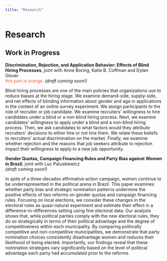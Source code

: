 ```yaml
---
title: "Research"
---
```


# Research

## Work in Progress

**Discrimination, Rejection, and Application Behavior: Effects of Blind Hiring Processes**, joint with Anne Boring, Katie B. Coffman and Dylan Glover  
 <span style="color:#ff5733;">this part is orange</span>.
_(draft coming soon!)_  

Blind hiring processes are one of the main policies that organizations use to reduce biases at the hiring stage. We examine demand-side, supply-side, and net effects of blinding information about gender and age in applications in the context of an online survey experiment. We assign participants to the role of recruiter or job candidate. We examine recruiters' willingness to hire candidates under a blind or a non-blind hiring process. Next, we examine candidates' willingness to apply under a blind and a non-blind hiring process. Then, we ask candidates to what factors would they attribute recruiters' decisions to either hire or not hire them. We relate these beliefs to recruiters' actual discrimination on the market. Finally, we examine whether rejection and the reasons that job seekers attribute to rejection impact their willingness to apply to a new job opportunity.

**Gender Quotas, Campaign Financing Rules and Party Bias against Women in Brazil**, joint with Luc Paluskiewicz  
_(draft coming soon!)_  

In spite of a three-decades affirmative action campaign, women continue to be underrepresented in the political arena in Brazil. This paper examines whether party bias and strategic nomination patterns undermine the positive effects of two reforms on gender quotas and campaign financing rules. Focusing on local elections, we consider these changes in the electoral rules as quasi-natural experiment and estimate their effect in a difference-in-differences setting using fine electoral data. Our analysis shows that, while political parties comply with the new electoral rules, they do so strategically in terms of their political advantage and the degree of competitiveness within each municipality. By comparing politically competitive and non-competitive municipalities, we demonstrate that party nomination choices consistently disadvantage women and reduces their likelihood of being elected. Importantly, our findings reveal that these nomination strategies vary significantly based on the level of political advantage each party had accumulated prior to the reforms.
